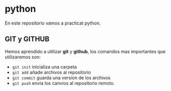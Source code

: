 # python

En este repositorio vamos a practicat python.

## GIT y GITHUB

Hemos aprendido a utilizar **git** y **github**, los comandos mas importantes  que utilizaremos son:

- `git init` inicializa una carpeta
- `git add` añade archivos al repositorio 
- `git commit` guarda una version de los archivos
- `git push` envia los canvios al repositorio remoto.
